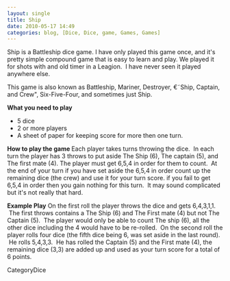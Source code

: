 ```yaml
---
layout: single
title: Ship
date: 2010-05-17 14:49
categories: blog, [Dice, Dice, game, Games, Games]
---
```

Ship is a Battleship dice game.
I have only played this game once, and it's pretty simple compound game that is easy to learn and play.
We played it for shots with and old timer in a Leagion.  I have never seen it played anywhere else.

This game is also known as Battleship, Mariner, Destroyer, €˜Ship, Captain, and Crew&quot;, Six-Five-Four, and sometimes just Ship.

<strong>What you need to play</strong>
<ul>
	<li>5 dice</li>
	<li>2 or more players</li>
	<li>A sheet of paper for keeping score for more then one turn.</li>
</ul>
<strong>How to play the game
</strong>Each player takes turns throwing the dice.  In each turn the player has 3 throws to put aside The Ship (6), The captain (5), and The first mate (4). The player must get 6,5,4 in order for them to count.  At the end of your turn if you have set aside the 6,5,4 in order count up the remaining dice (the crew) and use it for your turn score. if you fail to get 6,5,4 in order then you gain nothing for this turn.  It may sound complicated but it's not really that hard.

<strong>Example Play</strong>
On the first roll the player throws the dice and gets 6,4,3,1,1.  The first throws contains a The Ship (6) and The First mate (4) but not The Captain (5).  The player would only be able to count The ship (6), all the other dice including the 4 would have to be re-rolled.  On the second roll the player rolls four dice (the fifth dice being 6, was set aside in the last round).  He rolls 5,4,3,3.  He has rolled the Captain (5) and the First mate (4), the remaining dice (3,3) are added up and used as your turn score for a total of 6 points.

CategoryDice
